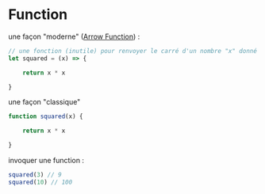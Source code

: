 # Function

une façon "moderne" ([Arrow Function](https://developer.mozilla.org/en-US/docs/Web/JavaScript/Reference/Functions/Arrow_functions)) :

```javascript
// une fonction (inutile) pour renvoyer le carré d'un nombre "x" donné en paramètre
let squared = (x) => {

    return x * x

}
```

une façon "classique"
```javascript
function squared(x) {

    return x * x

}
```



invoquer une function :
```javascript
squared(3) // 9
squared(10) // 100
```
